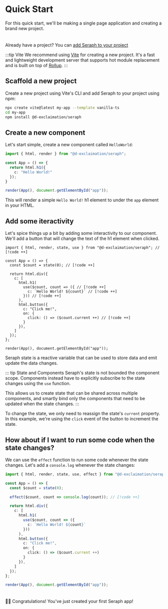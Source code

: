 # Quick Start

For this quick start, we'll be making a single page application and creating a brand new project.

<div class="info custom-block" style="padding-top: 8px">

Already have a project? You can [add Seraph to your project](/getting-started/existing-project.md)

</div>

:::tip Vite
We recommend using [Vite](https://vitejs.dev/) for creating a new project. It's a fast and lightweight development server that supports hot module replacement and is built on top of [Rollup](https://rollupjs.org/guide/en/).
:::

## Scaffold a new project

Create a new project using Vite's CLI and add Seraph to your project using npm:

```sh
npx create vite@latest my-app --template vanilla-ts
cd my-app
npm install @d-exclaimation/seraph
```

## Create a new component

Let's start simple, create a new component called `HelloWorld`:

```ts
import { html, render } from "@d-exclaimation/seraph";

const App = () => {
  return html.h1({
    c: "Hello World!"
  });
}

render(App(), document.getElementById("app"));
```
This will render a simple `Hello World!` h1 element to under the `app` element in your HTML.

## Add some iteractivity

Let's spice things up a bit by adding some interactivity to our component. We'll add a button that will change the text of the h1 element when clicked.


```ts{6-20}
import { html, render, state, use } from "@d-exclaimation/seraph"; // [!code ++]

const App = () => {
  const $count = state(0); // [!code ++]

  return html.div({
    c: [
      html.h1(
        use($count, count => ({ // [!code ++]
          c: `Hello World! ${count}` // [!code ++]
        })) // [!code ++]
      ),
      html.button({
        c: "Click me!",
        on: {
          click: () => ($count.current ++) // [!code ++]
        }
      }),
    ]
  });
};

render(App(), document.getElementById("app"));
```

Seraph state is a reactive variable that can be used to store data and emit update the data changes. 

::: tip State and Components
Seraph's state is not bounded the component scope. Components instead have to explicitly subscribe to the state changes using the `use` function.

This allows us to create state that can be shared across multiple components, and smartly bind only the components that need to be updated when the state changes.
:::

To change the state, we only need to reassign the state's `current` property. In this example, we're using the `click` event of the button to increment the state.

## How about if I want to run some code when the state changes?

We can use the `effect` function to run some code whenever the state changes. Let's add a `console.log` whenever the state changes:

```ts
import { html, render, state, use, effect } from "@d-exclaimation/seraph"; // [!code ++]

const App = () => {
  const $count = state(0);

  effect($count, count => console.log(count)); // [!code ++]

  return html.div({
    c: [
      html.h1(
        use($count, count => ({
          c: `Hello World! ${count}`
        }))
      ),
      html.button({
        c: "Click me!",
        on: {
          click: () => ($count.current ++)
        }
      }),
    ]
  });
};

render(App(), document.getElementById("app"));
```

<div class="tip custom-block" style="padding-top: 8px">

🎉🎉 Congratulations! You've just created your first Seraph app!

</div>

